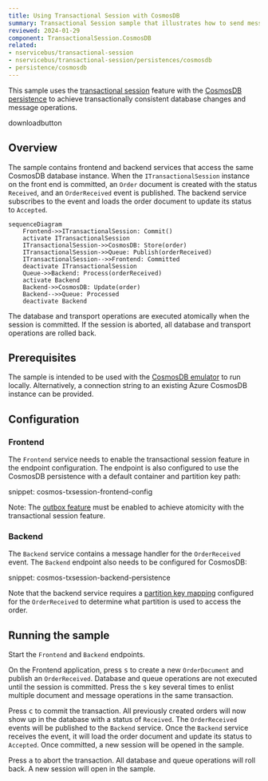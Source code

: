 ```yaml
---
title: Using Transactional Session with CosmosDB
summary: Transactional Session sample that illustrates how to send messages and modify data with CosmosDB in an atomic manner outside message handlers.
reviewed: 2024-01-29
component: TransactionalSession.CosmosDB
related:
- nservicebus/transactional-session
- nservicebus/transactional-session/persistences/cosmosdb
- persistence/cosmosdb
---
```


This sample uses the [transactional session](/nservicebus/transactional-session) feature with the [CosmosDB persistence](/persistence/cosmosdb) to achieve transactionally consistent database changes and message operations.

downloadbutton

## Overview

The sample contains frontend and backend services that access the same CosmosDB database instance. When the `ITransactionalSession` instance on the front end is committed, an `Order` document is created with the status `Received`, and an `OrderReceived` event is published. The backend service subscribes to the event and loads the order document to update its status to `Accepted`.

```mermaid
sequenceDiagram
    Frontend->>ITransactionalSession: Commit()
    activate ITransactionalSession
    ITransactionalSession->>CosmosDB: Store(order)
    ITransactionalSession->>Queue: Publish(orderReceived)
    ITransactionalSession-->>Frontend: Committed
    deactivate ITransactionalSession
    Queue->>Backend: Process(orderReceived)
    activate Backend
    Backend->>CosmosDB: Update(order)
    Backend-->>Queue: Processed
    deactivate Backend
```

The database and transport operations are executed atomically when the session is committed. If the session is aborted, all database and transport operations are rolled back.

## Prerequisites

The sample is intended to be used with the [CosmosDB emulator](https://docs.microsoft.com/en-us/azure/cosmos-db/local-emulator?tabs=ssl-netstd21) to run locally. Alternatively, a connection string to an existing Azure CosmosDB instance can be provided.

## Configuration

### Frontend

The `Frontend` service needs to enable the transactional session feature in the endpoint configuration. The endpoint is also configured to use the CosmosDB persistence with a default container and partition key path:

snippet: cosmos-txsession-frontend-config

Note: The [outbox feature](/nservicebus/outbox/) must be enabled to achieve atomicity with the transactional session feature.

### Backend

The `Backend` service contains a message handler for the `OrderReceived` event. The `Backend` endpoint also needs to be configured for CosmosDB:

snippet: cosmos-txsession-backend-persistence

Note that the backend service requires a [partition key mapping](/persistence/cosmosdb/transactions.md#specifying-the-partitionkey-to-use-for-the-transaction) configured for the `OrderReceived` to determine what partition is used to access the order.

## Running the sample

Start the `Frontend` and `Backend` endpoints.

On the Frontend application, press <kbd>s</kbd> to create a new `OrderDocument` and publish an `OrderReceived`. Database and queue operations are not executed until the session is committed. Press the <kbd>s</kbd> key several times to enlist multiple document and message operations in the same transaction.

Press <kbd>c</kbd> to commit the transaction. All previously created orders will now show up in the database with a status of `Received`. The `OrderReceived` events will be published to the `Backend` service. Once the `Backend` service receives the event, it will load the order document and update its status to `Accepted`. Once committed, a new session will be opened in the sample.

Press <kbd>a</kbd> to abort the transaction. All database and queue operations will roll back. A new session will open in the sample.
